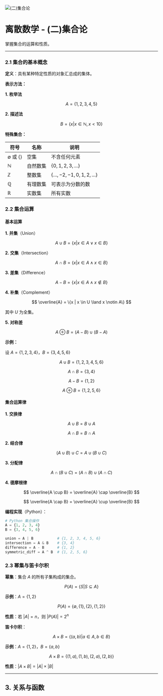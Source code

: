 ![(二)集合论](https://via.placeholder.com/800x200?text=Set+Theory)

# 离散数学 - (二)集合论

掌握集合的运算和性质。

---


### 2.1 集合的基本概念

**定义**：具有某种特定性质的对象汇总成的集体。

**表示方法：**

**1. 枚举法**

$$
A = \{1, 2, 3, 4, 5\}
$$

**2. 描述法**

$$
B = \{x | x \in \mathbb{N}, x < 10\}
$$

**特殊集合：**

| 符号 | 名称 | 说明 |
|------|------|------|
| $\emptyset$ 或 $\{\}$ | 空集 | 不含任何元素 |
| $\mathbb{N}$ | 自然数集 | $\{0, 1, 2, 3, ...\}$ |
| $\mathbb{Z}$ | 整数集 | $\{..., -2, -1, 0, 1, 2, ...\}$ |
| $\mathbb{Q}$ | 有理数集 | 可表示为分数的数 |
| $\mathbb{R}$ | 实数集 | 所有实数 |

### 2.2 集合运算

#### 基本运算

**1. 并集**（Union）

$$
A \cup B = \{x | x \in A \lor x \in B\}
$$

**2. 交集**（Intersection）

$$
A \cap B = \{x | x \in A \land x \in B\}
$$

**3. 差集**（Difference）

$$
A - B = \{x | x \in A \land x \notin B\}
$$

**4. 补集**（Complement）

$$
\overline{A} = \{x | x \in U \land x \notin A\}
$$

其中 $U$ 为全集。

**5. 对称差**

$$
A \oplus B = (A - B) \cup (B - A)
$$

**示例：**

设 $A = \{1, 2, 3, 4\}$，$B = \{3, 4, 5, 6\}$

$$
A \cup B = \{1, 2, 3, 4, 5, 6\}
$$

$$
A \cap B = \{3, 4\}
$$

$$
A - B = \{1, 2\}
$$

$$
A \oplus B = \{1, 2, 5, 6\}
$$

#### 集合运算律

**1. 交换律**

$$
A \cup B = B \cup A
$$

$$
A \cap B = B \cap A
$$

**2. 结合律**

$$
(A \cup B) \cup C = A \cup (B \cup C)
$$

**3. 分配律**

$$
A \cap (B \cup C) = (A \cap B) \cup (A \cap C)
$$

**4. 德摩根律**

$$
\overline{A \cup B} = \overline{A} \cap \overline{B}
$$

$$
\overline{A \cap B} = \overline{A} \cup \overline{B}
$$

**编程实现**（Python）：

```python
# Python 集合操作
A = {1, 2, 3, 4}
B = {3, 4, 5, 6}

union = A | B           # {1, 2, 3, 4, 5, 6}
intersection = A & B    # {3, 4}
difference = A - B      # {1, 2}
symmetric_diff = A ^ B  # {1, 2, 5, 6}
```

### 2.3 幂集与笛卡尔积

**幂集**：集合 $A$ 的所有子集构成的集合。

$$
P(A) = \{S | S \subseteq A\}
$$

**示例**：$A = \{1, 2\}$

$$
P(A) = \{\emptyset, \{1\}, \{2\}, \{1, 2\}\}
$$

**性质**：若 $|A| = n$，则 $|P(A)| = 2^n$

**笛卡尔积**：

$$
A \times B = \{(a, b) | a \in A, b \in B\}
$$

**示例**：$A = \{1, 2\}$，$B = \{a, b\}$

$$
A \times B = \{(1, a), (1, b), (2, a), (2, b)\}
$$

**性质**：$|A \times B| = |A| \times |B|$

---

## 3. 关系与函数
